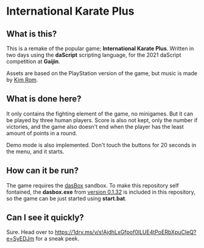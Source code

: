 # International Karate Plus


## What is this?
This is a remake of the popular game; **International Karate Plus**. Written in two days using the **daScript** scripting language, for the 2021 daScript competition at **Gaijin**.

Assets are based on the PlayStation version of the game, but music is made by [Kim Rom](https://youtu.be/Cd_9-qKuroQ).

## What is done here?
It only contains the fighting element of the game, no minigames. But it can be played by three human players.
Score is also not kept, only the number if victories, and the game also doesn't end when the player has the least amount of points in a round.

Demo mode is also implemented. Don't touch the buttons for 20 seconds in the menu, and it starts.

## How can it be run?
The game requires the [dasBox](https://github.com/imp5imp5/dasbox) sandbox. To make this repository self fontained, the **dasbox.exe** from [version 0.1.32](https://github.com/imp5imp5/dasbox/releases/tag/dasbox_portable_0_1_32) is included in this repository, so the game can be just started using **start.bat**.

## Can I see it quickly?
Sure. Head over to https://1drv.ms/v/s!AjdhLxGfpof0lLUE4tPoERbXpuCleQ?e=SyEDJm for a sneak peek.
